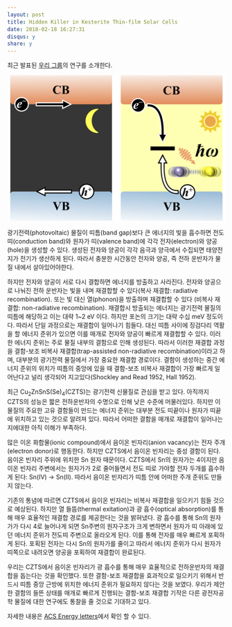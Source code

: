 ```yaml
---
layout: post
title: Hidden Killer in Kesterite Thin-film Solar Cells
date: 2018-02-18 16:27:31
disqus: y
share: y
---
```

최근 발표된 [우리 그룹](https://wmd-group.github.io)의 연구를 소개한다. 

![toc](/images/2018-02-18-hidden-killer-toc.png)

광기전력(photovoltaic) 물질이 띠틈(band gap)보다 큰 에너지의 빛을 흡수하면 전도 띠(conduction band)와  원자가 띠(valence band)에 각각 전자(electron)와 양공(hole)을 생성할 수 있다. 생성된 전자와 양공이 각각 음극과 양극에서 수집되면 태양전지가 전기가 생산하게 된다. 따라서 충분한 시간동안 전자와 양공, 즉 전하 운반자가 물질 내에서 살아있어야한다. 

하지만 전자와 양공이 서로 다시 결합하면 에너지를 방출하고 사라진다. 전자와 양공으로 나눠진 전하 운반자는 빛을 내며 재결합할 수 있다(복사 재결합: radiative recombination). 또는 빛 대신 열(phonon)을 방출하며 재결합할 수 있다 (비복사 재결합: non-radiative recombination). 재결합시 방출되는 에너지는 광기전력 물질의 띠틈에 해당하고 이는 대략 1~2 eV 이다. 하지만 포논의 크기는 대략 수십 meV 정도이다. 따라서 단일 과정으로는 재결합이 일어나기 힘들다. 대신 띠틈 사이에 징검다리 역활을 할 에너지 준위가 있으면 이를 매개로 전자와 양공이 빠르게 재결합할 수 있다. 이러한 에너지 준위는 주로 물질 내부의 결함으로 인해 생성된다. 따라서 이러한 재결합 과정을 결함-보조 비복사 재결합(trap-assisted non-radiative recombination)이라고 하며, 대부분의 광기전력 물질에서 가장 중요한 재결합 경로이다. 결함이 생성하는 중간 에너지 준위의 위치가 띠틈의 중앙에 있을 때 결함-보조 비복사 재결합이 가장 빠르게 일어난다고 널리 생각되어 지고있다(Shockley and Read 1952, Hall 1952).

최근 Cu<sub>2</sub>ZnSnS(Se)<sub>4</sub>(CZTS)는 광기전력 신물질로 관심을 받고 있다. 아직까지 CZTS의 성능은 짧은 전하운반자의 수명으로 인해 낮은 수준에 머물러있다. 하지만 이 물질의 주요한 고유 결함들이 만드는 에너지 준위는 대부분 전도 띠끝이나 원자가 띠끝에 위치하고 있는 것으로 알려져 있다. 따라서 어떠한 결함을 매개로 재결합이 일어나는지에대한 아직 이해가 부족하다.

많은 이온 화합물(ionic compound)에서 음이온 빈자리(anion vacancy)는 전자 주개(electron donor)로 행동한다. 하지만 CZTS에서 음이온 빈자리는 중성 결함이 된다. 음이온 빈자리 주위에 위치한 Sn 원자 때문이다. CZTS에서 Sn의 원자가는 4이지만 음이온 빈자리 주변에서는 원자가가 2로 줄어들면서 전도 띠로 가야할 전자 두개를 흡수하게 된다: Sn(IV) -> Sn(II). 따라서 음이온 빈자리가 띠틈 안에 어떠한 주개 준위도 만들지 않는다. 

기존의 통념에 따르면 CZTS에서 음이온 빈자리는 비복사 재결합을 일으키기 힘들 것으로 예상된다. 하지만 열 들뜸(thermal exitation)과 광 흡수(optical absorption)를 통해 매우 효율적인 재결합 경로를 제공한다는 것을 밝혀냈다. 광 흡수를 통해 Sn의 원자가가 다시 4로 늘어나게 되면 Sn주변의 원자구조가 크게 변하면서 원자가 띠 아래에 있던 에너지 준위가 전도띠 주변으로 올라오게 된다. 이를 통해 전자를 매우 빠르게 포획하게 된다. 포획된 전자는 다시 Sn의 원자가를 줄이고 따라서 에너지 준위가 다시 원자가 띠쪽으로 내려오면 양공을 포획하여 재결합이 완료된다.

우리는 CZTS에서 음이온 빈자리가 광 흡수를 통해 매우 효율적으로 전하운반자의 재결합을 돕는다는 것을 확인했다. 또한 결함-보조 재결합을 효과적으로 일으키기 위해서 반드시 띠틈 중앙 근방에 위치한 에너지 준위가 필요하지 않다는 것을 보였다. 우리가 제안한 결함의 들뜬 상태를 매개로 빠르게 진행되는 결함-보조 재결합 기작은 다른 광전자공학 물질에 대한 연구에도 통찰을 줄 것으로 기대하고 있다. 

자세한 내용은 [ACS Energy letters](https://pubs.acs.org/doi/abs/10.1021/acsenergylett.7b01313)에서 확인 할 수 있다.
